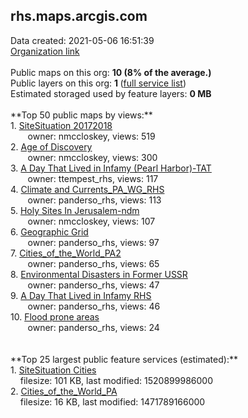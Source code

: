 <h2>rhs.maps.arcgis.com</h2> Data created: 2021-05-06 16:51:39 <br /><a target='new' href='https://rhs.maps.arcgis.com'>Organization link</a><br /><br />Public maps on this org: <b>10 (8% of the average.)</b><br />Public layers on this org: <b>1 </b>(<a target='new' href='https://services.arcgis.com/xTWJ3i1C2qsyfp7w/ArcGIS/rest/services'>full service list</a>)<br />Estimated storaged used by feature layers: <b>0 MB</b><br /><br />**Top 50 public maps by views:**<br />  1. <a target='new' href='https://www.arcgis.com/home/item.html?id=7e77d7f790d0459cbd484bbfbbb1b5ec'>SiteSituation 20172018</a> <br />  &nbsp;&nbsp;&nbsp;&nbsp; &nbsp;&nbsp;owner: nmccloskey, views: 519<br />  2. <a target='new' href='https://www.arcgis.com/home/item.html?id=c7b5b032c76247c982e868bbb2cece29'>Age of Discovery</a> <br />  &nbsp;&nbsp;&nbsp;&nbsp; &nbsp;&nbsp;owner: nmccloskey, views: 300<br />  3. <a target='new' href='https://www.arcgis.com/home/item.html?id=3319eed5afc94312bacb88eaa2ec451f'>A Day That Lived in Infamy (Pearl Harbor)-TAT</a> <br />  &nbsp;&nbsp;&nbsp;&nbsp; &nbsp;&nbsp;owner: ttempest_rhs, views: 117<br />  4. <a target='new' href='https://www.arcgis.com/home/item.html?id=6783b42fb67e47ca8250e583c33a7392'>Climate and Currents_PA_WG_RHS</a> <br />  &nbsp;&nbsp;&nbsp;&nbsp; &nbsp;&nbsp;owner: panderso_rhs, views: 113<br />  5. <a target='new' href='https://www.arcgis.com/home/item.html?id=0cc5af6b72764cc3b83876dc42a09f66'>Holy Sites In Jerusalem-ndm</a> <br />  &nbsp;&nbsp;&nbsp;&nbsp; &nbsp;&nbsp;owner: nmccloskey, views: 107<br />  6. <a target='new' href='https://www.arcgis.com/home/item.html?id=b130a40447b445a387be9ddf4ba3717c'>Geographic Grid</a> <br />  &nbsp;&nbsp;&nbsp;&nbsp; &nbsp;&nbsp;owner: panderso_rhs, views: 97<br />  7. <a target='new' href='https://www.arcgis.com/home/item.html?id=ba3f6609808d4eb4a52053860f3e42f0'>Cities_of_the_World_PA2</a> <br />  &nbsp;&nbsp;&nbsp;&nbsp; &nbsp;&nbsp;owner: panderso_rhs, views: 65<br />  8. <a target='new' href='https://www.arcgis.com/home/item.html?id=50b706e41ebd4687832ba036b9afb688'>Environmental Disasters in Former USSR</a> <br />  &nbsp;&nbsp;&nbsp;&nbsp; &nbsp;&nbsp;owner: panderso_rhs, views: 47<br />  9. <a target='new' href='https://www.arcgis.com/home/item.html?id=02e983868102429db91216190f55fe9d'>A Day That Lived in Infamy RHS</a> <br />  &nbsp;&nbsp;&nbsp;&nbsp; &nbsp;&nbsp;owner: panderso_rhs, views: 46<br />  10. <a target='new' href='https://www.arcgis.com/home/item.html?id=0d631fac60bf4d7496b96bca5fd99f12'>Flood prone areas</a> <br />  &nbsp;&nbsp;&nbsp;&nbsp; &nbsp;&nbsp;owner: panderso_rhs, views: 24<br /><br /><br />**Top 25 largest public feature services (estimated):**<br /> 1. <a target='new' href='https://www.arcgis.com/home/item.html?id=db742f7a7bd44fe4b89301a4a48aad32'>SiteSituation Cities</a><br /> &nbsp;&nbsp;&nbsp;&nbsp;filesize: 101 KB, last modified: 1520899986000<br /> 2. <a target='new' href='https://www.arcgis.com/home/item.html?id=708f49d301ad4cfb96aa10d29cbb5088'>Cities_of_the_World_PA</a><br /> &nbsp;&nbsp;&nbsp;&nbsp;filesize: 16 KB, last modified: 1471789166000<br />